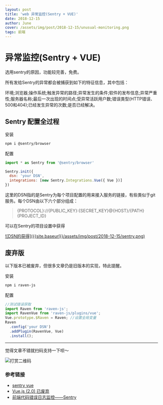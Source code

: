 ```yaml
---
layout: post
title: 'web 异常监控(Sentry + VUE)'
date: 2018-12-15
author: June
cover: /assets/img/post/2018-12-15/unusual-monitoring.png
tags: 前端
---
```


# 异常监控(Sentry + VUE)

选用sentry的原因，功能较完善，免费。

所有发给Sentry的异常都会被捕获到如下的特征信息，其中包括：

环境;浏览器;操作系统;触发异常的路径;异常发生的条件;软件的发布信息;异常严重性;服务器名称;最后一次出现的时间点;受异常活跃用户数;错误类型(HTTP错误、500和404);已经发生异常的次数;是否已经解决。

## Sentry 配置全过程

安装
```bash
npm i @sentry/browser
```

配置
```js 
import * as Sentry from '@sentry/browser'

Sentry.init({
  dsn: 'your DSN',
  integrations: [new Sentry.Integrations.Vue({ Vue })]
})

```

这里的DSN指的是Sentry为每个项目配置的用来接入服务的链接，有些类似于git服务。每个DSN由以下六个部分组成：

>{PROTOCOL}://{PUBLIC_KEY}:{SECRET_KEY}@{HOST}/{PATH}{PROJECT_ID}

可以在Sentry的项目设置中获得

<a data-fancybox="gallery" href="{{site.baseurl}}/assets/img/post/2018-12-15/sentry.png">
![DSN的获得]({{site.baseurl}}/assets/img/post/2018-12-15/sentry.png)
</a>

## 废弃版

以下版本已被废弃，但很多文章仍是旧版本的实现，特此提醒。

安装
```bash
npm i raven-js
```

配置
```js 
//测试错误获取
import Raven from 'raven-js';
import RavenVue from 'raven-js/plugins/vue';
Vue.prototype.$Raven = Raven; //设置全局变量
Raven
  .config('your DSN')
  .addPlugin(RavenVue, Vue)   
  .install();
```
---

觉得文章不错就扫码支持一下呗～

![打赏二维码]({{site.baseurl}}/assets/img/post/pay-qr.jpg)

### 参考链接

* [sentry vue](https://docs.sentry.io/platforms/javascript/vue/)
* [Vue.js (2.0) 已废弃](https://docs.sentry.io/clients/javascript/integrations/vue/)
* [前端代码错误日志监控——Sentry](http://www.yaya12.com/archives/866)

